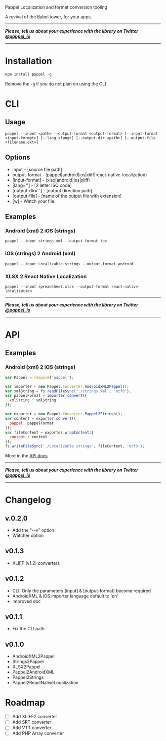 Pappel
Localization and format conversion tooling

A revival of the Babel tower, for your apps.

---

***Please, tell us about your experience with the library on Twitter [@pappel_io](https://twitter.com/pappel_io)***

---

# Installation

```javascript
npm install pappel -g
```
Remove the ```-g``` if you do not plan on using the CLI

# CLI

## Usage

```
pappel --input <path> --output-format <output-format> [--input-format <input-format>] [--lang <lang>] [--output-dir <path>] [--output-file <filename.ext>]
```

## Options

- input - [source file path]
- output-format - (pappel|android|ios|xliff|react-native-localization)
- [input-format] - (xlsx|android|ios|xliff)
- [lang=''] - [2 letter ISO code]
- [output-dir='.'] - [output direction path]
- [output-file] - [name of the output file with extension]
- [w] - Watch your file

## Examples

### Android (xml) 2 iOS (strings)
```
pappel --input strings.xml --output-format ios
```
### iOS (strings) 2 Android (xml)
```
pappel --input Localizable.strings --output-format android
```
### XLSX 2 React Native Localization
```
pappel --input spreadsheet.xlsx --output-format react-native-localization
```

---

***Please, tell us about your experience with the library on Twitter [@pappel_io](https://twitter.com/pappel_io)***

---

# API

## Examples

### Android (xml) 2 iOS (strings)
```js
var Pappel = require('pappel');

var importer = new Pappel.Converter.AndroidXML2Pappel();
var xmlString = fs.readFileSync('./strings.xml', 'utf8');
var pappelFormat = importer.convert({
  xmlString : xmlString
});

var exporter = new Pappel.Converter.Pappel2Strings();
var content = exporter.convert({
  pappel: pappelFormat
});
var fileContent = exporter.wrapContent({
  content : content
});
fs.writeFileSync('./Localizable.strings', fileContent, 'utf8');
```

More in the [API docs](http://docs.pappel.io/latest/)

---

***Please, tell us about your experience with the library on Twitter [@pappel_io](https://twitter.com/pappel_io)***

---

# Changelog

## v.0.2.0

- Add the "--v" option
- Watcher option

## v0.1.3

- XLIFF (v1.2) converters

## v0.1.2

- CLI: Only the parameters [input] & [output-format] become required
- AndroidXML & iOS importer language default to 'en'
- Improved doc

## v0.1.1

- Fix the CLI path

## v0.1.0

- AndroidXML2Pappel
- Strings2Pappel
- XLSX2Pappel
- Pappel2AndroidXML
- Pappel2Strings
- Pappel2ReactNativeLocalization


# Roadmap

- [ ] Add XLIFF2 converter
- [ ] Add SRT converter
- [ ] Add VTT converter
- [ ] Add PHP Array converter
